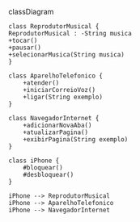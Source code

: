 classDiagram

    class ReprodutorMusical {
    ReprodutorMusical : -String musica
    +tocar()
    +pausar()
    +selecionarMusica(String musica)
    }

    class AparelhoTelefonico {
        +atender()
        +iniciarCorreioVoz()
        +ligar(String exemplo)
    }

    class NavegadorInternet {
        +adicionarNovaAba()
        +atualizarPagina()
        +exibirPagina(String exemplo)
    }

    class iPhone {
        #bloquear()
        #desbloquear()
    }

    iPhone --> ReprodutorMusical
    iPhone --> AparelhoTelefonico
    iPhone --> NavegadorInternet
